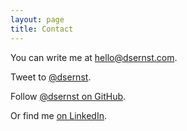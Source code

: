 ```yaml
---
layout: page
title: Contact
---
```


<i class="fa fa-envelope"></i> You can write me at [hello@dsernst.com](mailto:hello@dsernst.com).

<i class="fa fa-twitter"></i> Tweet to [@dsernst](https://twitter.com/dsernst).

<i class="fa fa-github"></i> Follow [@dsernst on GitHub](https://github.com/dsernst).

<i class="fa fa-linkedin-square"></i> Or find me [on LinkedIn](http://www.linkedin.com/pub/david-ernst/3b/37a/b5a/).
